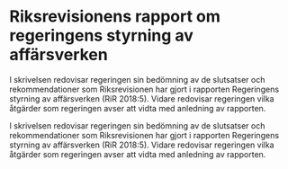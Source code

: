 # Riksrevisionens rapport om regeringens styrning av affärsverken

I skrivelsen redovisar regeringen sin bedömning av de slutsatser och
rekommendationer som Riksrevisionen har gjort i rapporten Regeringens
styrning av affärsverken (RiR 2018:5). Vidare redovisar regeringen vilka
åtgärder som regeringen avser att vidta med anledning av rapporten.

I skrivelsen redovisar regeringen sin bedömning av de slutsatser och
rekommendationer som Riksrevisionen har gjort i rapporten Regeringens
styrning av affärsverken (RiR 2018:5). Vidare redovisar regeringen vilka
åtgärder som regeringen avser att vidta med anledning av rapporten.

